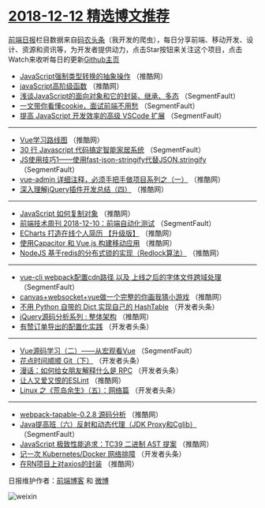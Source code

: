# [2018-12-12 精选博文推荐](http://hao.caibaojian.com/date/2018/12/12)

[前端日报](http://caibaojian.com/c/news)栏目数据来自[码农头条](http://hao.caibaojian.com/)（我开发的爬虫），每日分享前端、移动开发、设计、资源和资讯等，为开发者提供动力，点击Star按钮来关注这个项目，点击Watch来收听每日的更新[Github主页](https://github.com/kujian/frontendDaily)
* [JavaScript强制类型转换的抽象操作](http://hao.caibaojian.com/94410.html) （推酷网）
* [javaScript高阶级函数](http://hao.caibaojian.com/94400.html) （推酷网）
* [浅谈JavaScript的面向对象和它的封装、继承、多态](http://hao.caibaojian.com/94339.html) （SegmentFault）
* [一文带你看懂cookie，面试前端不用愁](http://hao.caibaojian.com/94340.html) （SegmentFault）
* [提高 JavaScript 开发效率的高级 VSCode 扩展](http://hao.caibaojian.com/94341.html) （SegmentFault）

***
* [Vue学习路线图](http://hao.caibaojian.com/94393.html) （推酷网）
* [30 行 Javascript 代码搞定智能家居系统](http://hao.caibaojian.com/94349.html) （SegmentFault）
* [JS使用技巧1——使用fast-json-stringify代替JSON.stringify](http://hao.caibaojian.com/94351.html) （SegmentFault）
* [vue-admin 详细注释，必须手把手做项目系列之（一）](http://hao.caibaojian.com/94402.html) （推酷网）
* [深入理解jQuery插件开发总结（四）](http://hao.caibaojian.com/94404.html) （推酷网）

***
* [JavaScript 如何复制对象](http://hao.caibaojian.com/94396.html) （推酷网）
* [前端技术周刊 2018-12-10：前端自动化测试](http://hao.caibaojian.com/94347.html) （SegmentFault）
* [ECharts 打造在线个人简历 【升级版】](http://hao.caibaojian.com/94409.html) （推酷网）
* [使用Capacitor 和 Vue.js 构建移动应用](http://hao.caibaojian.com/94411.html) （推酷网）
* [NodeJS 基于redis的分布式锁的实现（Redlock算法）](http://hao.caibaojian.com/94401.html) （推酷网）

***
* [vue-cli webpack配置cdn路径 以及 上线之后的字体文件跨域处理](http://hao.caibaojian.com/94354.html) （SegmentFault）
* [canvas+websocket+vue做一个完整的你画我猜小游戏](http://hao.caibaojian.com/94408.html) （推酷网）
* [不用 Python 自带的 Dict 实现自己的 HashTable](http://hao.caibaojian.com/94368.html) （开发者头条）
* [jQuery源码分析系列 : 整体架构](http://hao.caibaojian.com/94399.html) （推酷网）
* [有赞订单导出的配置化实践](http://hao.caibaojian.com/94359.html) （开发者头条）

***
* [Vue源码学习（二）——从宏观看Vue](http://hao.caibaojian.com/94352.html) （SegmentFault）
* [花点时间顺顺 Git（下）](http://hao.caibaojian.com/94364.html) （开发者头条）
* [漫话：如何给女朋友解释什么是 RPC](http://hao.caibaojian.com/94355.html) （开发者头条）
* [让人又爱又恨的ESLint](http://hao.caibaojian.com/94406.html) （推酷网）
* [Linux 之《荒岛余生》（五）：网络篇](http://hao.caibaojian.com/94356.html) （开发者头条）

***
* [webpack-tapable-0.2.8 源码分析](http://hao.caibaojian.com/94407.html) （推酷网）
* [Java提高班（六）反射和动态代理（JDK Proxy和Cglib）](http://hao.caibaojian.com/94346.html) （SegmentFault）
* [JavaScript 极致性能追求：TC39 二进制 AST 提案](http://hao.caibaojian.com/94397.html) （推酷网）
* [记一次 Kubernetes/Docker 网络排障](http://hao.caibaojian.com/94357.html) （开发者头条）
* [在RN项目上对axios的封装](http://hao.caibaojian.com/94398.html) （推酷网）

日报维护作者：[前端博客](http://caibaojian.com/) 和 [微博](http://caibaojian.com/go/weibo)

![weixin](https://user-images.githubusercontent.com/3055447/38468989-651132ac-3b80-11e8-8e6b-15122322a9d7.png)